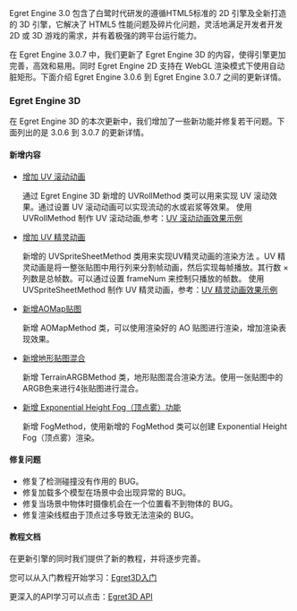 Egret Engine 3.0 包含了白鹭时代研发的遵循HTML5标准的 2D 引擎及全新打造的 3D 引擎，它解决了 HTML5 性能问题及碎片化问题，灵活地满足开发者开发 2D 或 3D 游戏的需求，并有着极强的跨平台运行能力。

在 Egret Engine 3.0.7 中，我们更新了 Egret Engine 3D 的内容，使得引擎更加完善，高效和易用。同时 Egret Engine 2D 支持在 WebGL 渲染模式下使用自动脏矩形。下面介绍 Egret Engine 3.0.6 到 Egret Engine 3.0.7 之间的更新详情。

### Egret Engine 3D

在 Egret Engine 3D 的本次更新中，我们增加了一些新功能并修复若干问题。下面列出的是 3.0.6 到 3.0.7 的更新详情。

#### 新增内容

* [增加 UV 滚动动画](http://edn.egret.com/cn/apidoc/index/name/egret3d.UVRollMethod)

	通过 Egret Engine 3D 新增的 UVRollMethod 类可以用来实现 UV 滚动效果。通过设置 UV 滚动动画可以实现流动的水或岩浆等效果。
	使用 UVRollMethod 制作 UV 滚动动画,参考：[UV 滚动动画效果示例](http://edn.egret.com/cn/portal/article/index/id/931)

* [增加 UV 精灵动画](http://edn.egret.com/cn/apidoc/index/name/egret3d.UVSpriteSheetMethod)

	新增的 UVSpriteSheetMethod 类用来实现UV精灵动画的渲染方法 。UV 精灵动画是将一整张贴图中用行列来分割帧动画，然后实现每帧播放。其行数 × 列数是总帧数。可以通过设置 frameNum 来控制只播放的帧数。
	使用 UVSpriteSheetMethod 制作 UV 精灵动画，参考：[UV 精灵动画效果示例](http://edn.egret.com/cn/portal/article/index/id/932)

* [新增AOMap贴图](http://edn.egret.com/cn/apidoc/index/name/egret3d.AOMapMethod)

	新增 AOMapMethod 类，可以使用渲染好的 AO 贴图进行渲染，增加渲染表现效果。

* [新增地形贴图混合](http://edn.egret.com/cn/apidoc/index/name/egret3d.TerrainARGBMethod)

	新增 TerrainARGBMethod 类，地形贴图混合渲染方法。使用一张贴图中的ARGB色来进行4张贴图进行混合。

* [新增 Exponential Height Fog（顶点雾）功能](http://edn.egret.com/cn/apidoc/index/name/egret3d.FogMethod)

	新增 FogMethod，使用新增的 FogMethod 类可以创建 Exponential Height Fog（顶点雾）渲染。

#### 修复问题

* 修复了检测碰撞没有作用的 BUG。
* 修复加载多个模型在场景中会出现异常的 BUG。
* 修复当场景中物体时摄像机会在一个位置看不到物体的 BUG。
* 修复渲染线框由于顶点过多导致无法渲染的 BUG。 

#### 教程文档

在更新引擎的同时我们提供了新的教程，并将逐步完善。

您可以从入门教程开始学习：[Egret3D入门](http://edn.egret.com/cn/docs/page/906)

更深入的API学习可以点击：[Egret3D API](http://edn.egret.com/cn/apidoc/index/name/egret3d.AudioManager)

